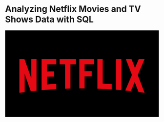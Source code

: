 # Analyzing Netflix Movies and TV Shows Data with SQL

![Netflix logo](https://github.com/Abdi-analyst/Netflix_SQL_Analysis/blob/main/Netflix_logo.png)
